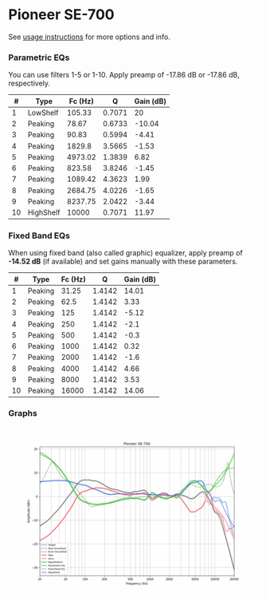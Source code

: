 # Pioneer SE-700
See [usage instructions](https://github.com/jaakkopasanen/AutoEq#usage) for more options and info.

### Parametric EQs
You can use filters 1-5 or 1-10. Apply preamp of -17.86 dB or -17.86 dB, respectively.

|   # | Type      |   Fc (Hz) |      Q |   Gain (dB) |
|-----|-----------|-----------|--------|-------------|
|   1 | LowShelf  |    105.33 | 0.7071 |       20    |
|   2 | Peaking   |     78.67 | 0.6733 |      -10.04 |
|   3 | Peaking   |     90.83 | 0.5994 |       -4.41 |
|   4 | Peaking   |   1829.8  | 3.5665 |       -1.53 |
|   5 | Peaking   |   4973.02 | 1.3839 |        6.82 |
|   6 | Peaking   |    823.58 | 3.8246 |       -1.45 |
|   7 | Peaking   |   1089.42 | 4.3623 |        1.99 |
|   8 | Peaking   |   2684.75 | 4.0226 |       -1.65 |
|   9 | Peaking   |   8237.75 | 2.0422 |       -3.44 |
|  10 | HighShelf |  10000    | 0.7071 |       11.97 |

### Fixed Band EQs
When using fixed band (also called graphic) equalizer, apply preamp of **-14.52 dB** (if available) and set gains manually with these parameters.

|   # | Type    |   Fc (Hz) |      Q |   Gain (dB) |
|-----|---------|-----------|--------|-------------|
|   1 | Peaking |     31.25 | 1.4142 |       14.01 |
|   2 | Peaking |     62.5  | 1.4142 |        3.33 |
|   3 | Peaking |    125    | 1.4142 |       -5.12 |
|   4 | Peaking |    250    | 1.4142 |       -2.1  |
|   5 | Peaking |    500    | 1.4142 |       -0.3  |
|   6 | Peaking |   1000    | 1.4142 |        0.32 |
|   7 | Peaking |   2000    | 1.4142 |       -1.6  |
|   8 | Peaking |   4000    | 1.4142 |        4.66 |
|   9 | Peaking |   8000    | 1.4142 |        3.53 |
|  10 | Peaking |  16000    | 1.4142 |       14.06 |

### Graphs
![](./Pioneer%20SE-700.png)
